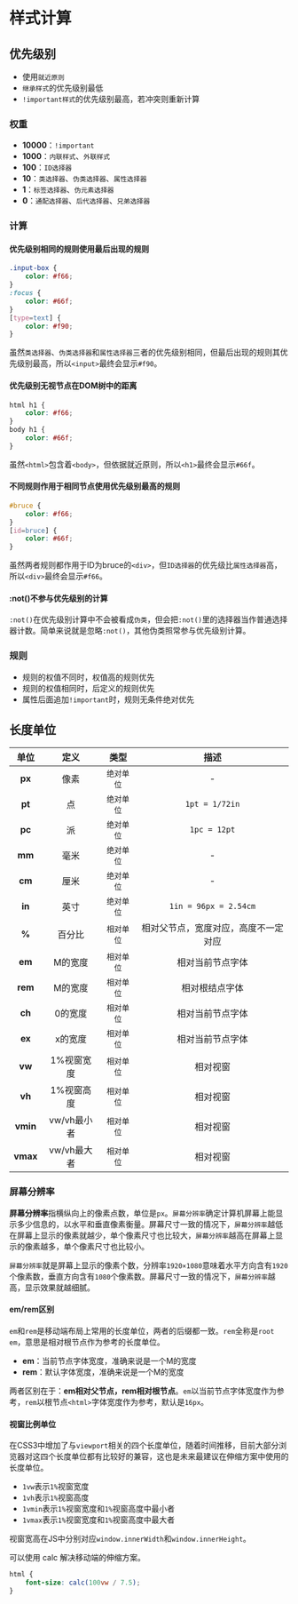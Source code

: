 # 样式计算

## 优先级别

- 使用`就近原则`
- `继承样式`的优先级别最低
- `!important样式`的优先级别最高，若冲突则重新计算

### 权重

-  **10000**：`!important`
-  **1000**：`内联样式`、`外联样式`
-  **100**：`ID选择器`
-  **10**：`类选择器`、`伪类选择器`、`属性选择器`
-  **1**：`标签选择器`、`伪元素选择器`
-  **0**：`通配选择器`、`后代选择器`、`兄弟选择器`

### 计算

#### 优先级别相同的规则使用最后出现的规则

```css
.input-box {
    color: #f66;
}
:focus {
    color: #66f;
}
[type=text] {
    color: #f90;
}
```

虽然`类选择器`、`伪类选择器`和`属性选择器`三者的优先级别相同，但最后出现的规则其优先级别最高，所以`<input>`最终会显示`#f90`。

#### 优先级别无视节点在DOM树中的距离

```css
html h1 {
    color: #f66;
}
body h1 {
    color: #66f;
}
```

虽然`<html>`包含着`<body>`，但依据就近原则，所以`<h1>`最终会显示`#66f`。

#### 不同规则作用于相同节点使用优先级别最高的规则

```css
#bruce {
    color: #f66;
}
[id=bruce] {
    color: #66f;
}
```

虽然两者规则都作用于ID为bruce的`<div>`，但`ID选择器`的优先级比`属性选择器`高，所以`<div>`最终会显示`#f66`。

#### :not()不参与优先级别的计算

`:not()`在优先级别计算中不会被看成`伪类`，但会把`:not()`里的选择器当作普通选择器计数。简单来说就是忽略`:not()`，其他伪类照常参与优先级别计算。

### 规则

- 规则的权值不同时，权值高的规则优先
- 规则的权值相同时，后定义的规则优先
- 属性后面追加`!important`时，规则无条件绝对优先

## 长度单位

| 单位   | 定义   | 类型 | 描述 |
| :----: | :----: | :----: | :----:|
| **px** | 像素 | `绝对单位` |       -        |
| **pt** | 点 |`绝对单位`|`1pt = 1/72in`|
| **pc** | 派 |`绝对单位`|`1pc = 12pt`|
| **mm** | 毫米 |`绝对单位`|-|
| **cm**   | 厘米        | `绝对单位` | -                                    |
| **in**   | 英寸        | `绝对单位` | `1in = 96px = 2.54cm`                |
| **%**    | 百分比      | `相对单位` | 相对父节点，宽度对应，高度不一定对应 |
| **em**   | M的宽度     | `相对单位` | 相对当前节点字体                     |
| **rem**  | M的宽度     | `相对单位` | 相对根结点字体                       |
| **ch**   | 0的宽度     | `相对单位` | 相对当前节点字体                     |
| **ex**   | x的宽度     | `相对单位` | 相对当前节点字体                     |
| **vw**   | 1%视窗宽度  | `相对单位` | 相对视窗                             |
| **vh**   | 1%视窗高度  | `相对单位` | 相对视窗                             |
| **vmin** | vw/vh最小者 | `相对单位` | 相对视窗                             |
| **vmax** | vw/vh最大者 | `相对单位` | 相对视窗                             |

### 屏幕分辨率

**屏幕分辨率**指横纵向上的像素点数，单位是`px`。`屏幕分辨率`确定计算机屏幕上能显示多少信息的，以水平和垂直像素衡量。屏幕尺寸一致的情况下，`屏幕分辨率`越低在屏幕上显示的像素就越少，单个像素尺寸也比较大，`屏幕分辨率`越高在屏幕上显示的像素越多，单个像素尺寸也比较小。

`屏幕分辨率`就是屏幕上显示的像素个数，分辨率`1920×1080`意味着水平方向含有`1920`个像素数，垂直方向含有`1080`个像素数。屏幕尺寸一致的情况下，`屏幕分辨率`越高，显示效果就越细腻。

#### em/rem区别

`em`和`rem`是移动端布局上常用的长度单位，两者的后缀都一致。`rem`全称是`root em`，意思是相对根节点作为参考的长度单位。

- **em**：当前节点字体宽度，准确来说是一个M的宽度
- **rem**：默认字体宽度，准确来说是一个M的宽度

两者区别在于：**em相对父节点，rem相对根节点**。`em`以当前节点字体宽度作为参考，`rem`以根节点`<html>`字体宽度作为参考，默认是`16px`。

#### 视窗比例单位

在CSS3中增加了与`viewport`相关的四个长度单位，随着时间推移，目前大部分浏览器对这四个长度单位都有比较好的兼容，这也是未来最建议在伸缩方案中使用的长度单位。

- `1vw`表示`1%`视窗宽度
- `1vh`表示`1%`视窗高度
- `1vmin`表示`1%`视窗宽度和`1%`视窗高度中最小者
- `1vmax`表示`1%`视窗宽度和`1%`视窗高度中最大者

视窗宽高在JS中分别对应`window.innerWidth`和`window.innerHeight`。

可以使用 calc 解决移动端的伸缩方案。

```css
html {
    font-size: calc(100vw / 7.5);
}
```

